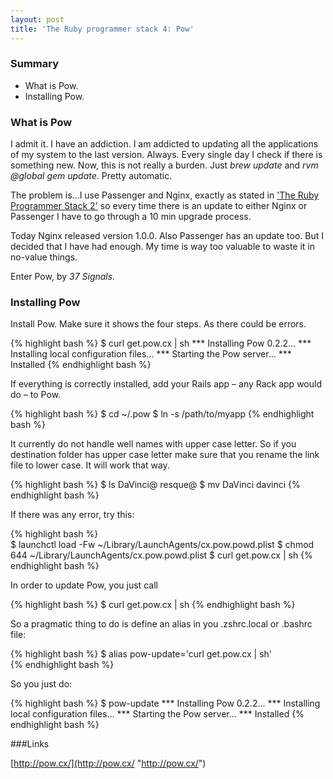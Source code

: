 ```yaml
---
layout: post
title: 'The Ruby programmer stack 4: Pow'
---          
```


### Summary

* What is Pow.
* Installing Pow.

### What is Pow

I admit it. I have an addiction. I am addicted to updating all the applications of my system to the last version. Always. Every single day I check if there is something new. Now, this is not really a burden. Just *brew update* and *rvm @global gem update*. Pretty automatic.

The problem is...I use Passenger and Nginx, exactly as stated in ['The Ruby Programmer Stack 2'](/2011/02/26/RPS-2-passenger_and_nginx.html '/2011/02/26/RPS-2-passenger_and_nginx') so every time there is an update to either Nginx or Passenger I have to go through a 10 min upgrade process. 

Today Nginx released version 1.0.0. Also Passenger has an update too. But I decided that I have had enough. My time is way too valuable to waste it in no-value things.

Enter Pow, by _37 Signals._

### Installing Pow

Install Pow. Make sure it shows the four steps. As there could be errors.             
         
{% highlight bash %}
$ curl get.pow.cx | sh
*** Installing Pow 0.2.2...
*** Installing local configuration files...
*** Starting the Pow server...
*** Installed
{% endhighlight bash %}

If everything is correctly installed, add your Rails app – any Rack app would do – to Pow.
                    
{% highlight bash %}
$ cd ~/.pow
$ ln -s /path/to/myapp
{% endhighlight bash %}

It currently do not handle well names with upper case letter. So if you destination folder has upper case letter make sure that you rename the link file to lower case. It will work that way.

{% highlight bash %}
$ ls
DaVinci@ resque@
$ mv DaVinci davinci
{% endhighlight bash %}

If there was any error, try this:
                      
{% highlight bash %}                              
$ launchctl load -Fw ~/Library/LaunchAgents/cx.pow.powd.plist
$ chmod 644 ~/Library/LaunchAgents/cx.pow.powd.plist
$ curl get.pow.cx | sh
{% endhighlight bash %} 

In order to update Pow, you just call 
     
{% highlight bash %}
$ curl get.pow.cx | sh
{% endhighlight bash %}

So a pragmatic thing to do is define an alias in you .zshrc.local or .bashrc file:
  
{% highlight bash %}
$ alias pow-update='curl get.pow.cx | sh'        
{% endhighlight bash %}

So you just do:
    
{% highlight bash %}
$ pow-update
*** Installing Pow 0.2.2...
*** Installing local configuration files...
*** Starting the Pow server...
*** Installed
{% endhighlight bash %}



###Links 

[http://pow.cx/](http://pow.cx/ "http://pow.cx/")

